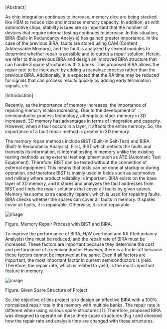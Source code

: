 [Abstract]

As chip integration continues to increase, memory dice are being stacked like HBM to reduce size and increase memory capacity.
In addition, as with automotive chips, stability issues are so important that the number of devices that require internal testing continues to increase.
In this situation, BIRA (Built-In Redundancy Analysis) has gained greater importance.
In the case of the previous BIRA, faults are stored using CAM (Content Addressable Memory),
and the fault is analyzed by several modules to determine whether repair is possible and to output a repair solution.
Herein, we refer to this previous BIRA and design an improved BIRA structure that can handle 3 spare structures with 2 banks.
This proposed BIRA allows the repair rate to be increased by adding a reanalyze process rather than the previous BIRA.
Additionally, it is expected that the RA time may be reduced for signals that can process results quickly by adding early termination signals, etc.


[Introduction]

Recently, as the importance of memory increases, the importance of repairing memory is also increasing. Due to the development of semiconductor process technology, attempts to stack memory in 3D increased. 3D memory has advantages in terms of integration and capacity. However, when a fault occurs in a layer, it affects the entire memory. So, the importance of a fault repair method is greater in 3D memory.

The memory repair methods include BIST (Built-In Self-Test) and BIRA (Built-In Redundancy Analysis). First, BIST which detects the faults and transmits its information, is internal testing in memory unlike the existing testing methods using external test equipment such as ATE (Automatic Test Equipment). Therefore, BIST can be tested without the connection of external equipment. This means that tests can be done at startup or during operation, and therefore BIST is mainly used in fields such as automotive and military where product reliability is important.
BIRA exists on the base layer of 3D memory, and it stores and analyzes the fault addresses from BIST and finds the repair solutions that cover all faults by given spares. Memory has some extra capacity (spare), which is used for repairing faults. BIRA checks whether the spares can cover all faults in memory. If spares cover all faults, it is repairable. Otherwise, it is not repairable.


![image](https://github.com/KakaoSoup/Built-In-Redundancy-Analysis/assets/96875348/30b98b00-1015-4e70-9b44-022965882f13)

Figure. Memory Repair Process with BIST and BIRA.


To improve the performance of BIRA, H/W overhead and RA (Redundancy Analysis) time must be reduced, and the repair rate of BIRA must be increased. These factors are important because they determine the cost and performance of a semiconductor. However, there is a trade-off because these factors cannot be improved at the same. Even if all factors are important, the most important factor in current semiconductors is yield. Therefore, the repair rate, which is related to yield, is the most important feature in memory.


![image](https://github.com/KakaoSoup/Built-In-Redundancy-Analysis/assets/96875348/f1949e10-0b40-494b-a7c4-d6fd90f7fe94)

Figure. Given Spare Structure of Project

So, the objective of this project is to design an effective BIRA with a 100% normalized repair rate in the memory with multiple banks. The repair rate is different when using various spare structures [1]. Therefore, proposed BIRA was designed to operate on these three spare structures (Fig.) and checked how the repair rate and analysis time are changed with these structures.
